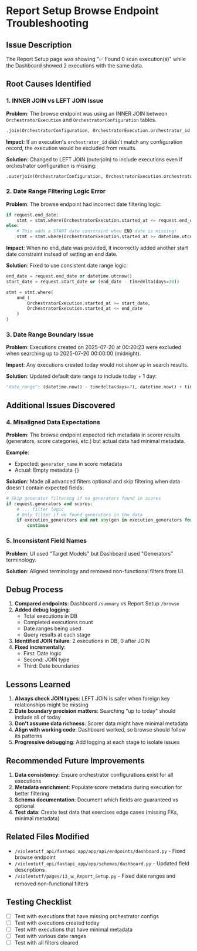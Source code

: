 # Report Setup Browse Endpoint Troubleshooting

## Issue Description
The Report Setup page was showing "✅ Found 0 scan execution(s)" while the Dashboard showed 2 executions with the same data.

## Root Causes Identified

### 1. INNER JOIN vs LEFT JOIN Issue
**Problem**: The browse endpoint was using an INNER JOIN between `OrchestratorExecution` and `OrchestratorConfiguration` tables.
```python
.join(OrchestratorConfiguration, OrchestratorExecution.orchestrator_id == OrchestratorConfiguration.id)
```

**Impact**: If an execution's `orchestrator_id` didn't match any configuration record, the execution would be excluded from results.

**Solution**: Changed to LEFT JOIN (outerjoin) to include executions even if orchestrator configuration is missing:
```python
.outerjoin(OrchestratorConfiguration, OrchestratorExecution.orchestrator_id == OrchestratorConfiguration.id)
```

### 2. Date Range Filtering Logic Error
**Problem**: The browse endpoint had incorrect date filtering logic:
```python
if request.end_date:
    stmt = stmt.where(OrchestratorExecution.started_at <= request.end_date)
else:
    # This adds a START date constraint when END date is missing!
    stmt = stmt.where(OrchestratorExecution.started_at >= datetime.utcnow() - timedelta(days=30))
```

**Impact**: When no end_date was provided, it incorrectly added another start date constraint instead of setting an end date.

**Solution**: Fixed to use consistent date range logic:
```python
end_date = request.end_date or datetime.utcnow()
start_date = request.start_date or (end_date - timedelta(days=30))

stmt = stmt.where(
    and_(
        OrchestratorExecution.started_at >= start_date,
        OrchestratorExecution.started_at <= end_date
    )
)
```

### 3. Date Range Boundary Issue
**Problem**: Executions created on 2025-07-20 at 00:20:23 were excluded when searching up to 2025-07-20 00:00:00 (midnight).

**Impact**: Any executions created today would not show up in search results.

**Solution**: Updated default date range to include today + 1 day:
```python
"date_range": (datetime.now() - timedelta(days=7), datetime.now() + timedelta(days=1))
```

## Additional Issues Discovered

### 4. Misaligned Data Expectations
**Problem**: The browse endpoint expected rich metadata in scorer results (generators, score categories, etc.) but actual data had minimal metadata.

**Example**:
- Expected: `generator_name` in score metadata
- Actual: Empty metadata `{}`

**Solution**: Made all advanced filters optional and skip filtering when data doesn't contain expected fields:
```python
# Skip generator filtering if no generators found in scores
if request.generators and scores:
    # ... filter logic
    # Only filter if we found generators in the data
    if execution_generators and not any(gen in execution_generators for gen in request.generators):
        continue
```

### 5. Inconsistent Field Names
**Problem**: UI used "Target Models" but Dashboard used "Generators" terminology.

**Solution**: Aligned terminology and removed non-functional filters from UI.

## Debug Process

1. **Compared endpoints**: Dashboard `/summary` vs Report Setup `/browse`
2. **Added debug logging**:
   - Total executions in DB
   - Completed executions count
   - Date ranges being used
   - Query results at each stage
3. **Identified JOIN failure**: 2 executions in DB, 0 after JOIN
4. **Fixed incrementally**:
   - First: Date logic
   - Second: JOIN type
   - Third: Date boundaries

## Lessons Learned

1. **Always check JOIN types**: LEFT JOIN is safer when foreign key relationships might be missing
2. **Date boundary precision matters**: Searching "up to today" should include all of today
3. **Don't assume data richness**: Scorer data might have minimal metadata
4. **Align with working code**: Dashboard worked, so browse should follow its patterns
5. **Progressive debugging**: Add logging at each stage to isolate issues

## Recommended Future Improvements

1. **Data consistency**: Ensure orchestrator configurations exist for all executions
2. **Metadata enrichment**: Populate score metadata during execution for better filtering
3. **Schema documentation**: Document which fields are guaranteed vs optional
4. **Test data**: Create test data that exercises edge cases (missing FKs, minimal metadata)

## Related Files Modified

- `/violentutf_api/fastapi_app/app/api/endpoints/dashboard.py` - Fixed browse endpoint
- `/violentutf_api/fastapi_app/app/schemas/dashboard.py` - Updated field descriptions
- `/violentutf/pages/13_📊_Report_Setup.py` - Fixed date ranges and removed non-functional filters

## Testing Checklist

- [ ] Test with executions that have missing orchestrator configs
- [ ] Test with executions created today
- [ ] Test with executions that have minimal metadata
- [ ] Test with various date ranges
- [ ] Test with all filters cleared
